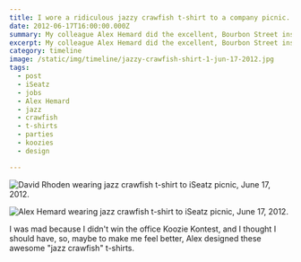 ```yaml
---
title: I wore a ridiculous jazzy crawfish t-shirt to a company picnic.
date: 2012-06-17T16:00:00.000Z
summary: My colleague Alex Hemard did the excellent, Bourbon Street inspired design.
excerpt: My colleague Alex Hemard did the excellent, Bourbon Street inspired design.
category: timeline
image: /static/img/timeline/jazzy-crawfish-shirt-1-jun-17-2012.jpg
tags:
  - post
  - iSeatz
  - jobs
  - Alex Hemard
  - jazz
  - crawfish
  - t-shirts
  - parties
  - koozies
  - design

---
```


![David Rhoden wearing jazz crawfish t-shirt to iSeatz picnic, June 17, 2012.](/static/img/timeline/jazzy-crawfish-shirt-1-jun-17-2012.jpg)

![Alex Hemard wearing jazz crawfish t-shirt to iSeatz picnic, June 17, 2012.](/static/img/timeline/jazzy-crawfish-shirt-2-jun-17-2012.jpg)

I was mad because I didn't win the office Koozie Kontest, and I thought I should have, so, maybe to make me feel better, Alex designed these awesome "jazz crawfish" t-shirts.